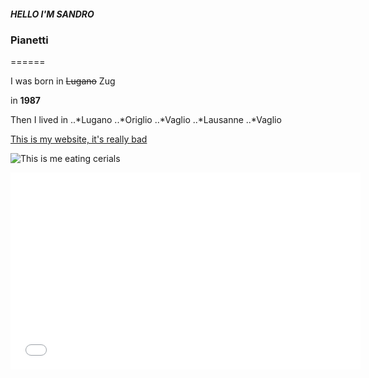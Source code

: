 ##### HELLO I'M SANDRO

### Pianetti



======



I was born in ~~Lugano~~ Zug


in **1987**


Then I lived in
..*Lugano
..*Origlio
..*Vaglio
..*Lausanne
..*Vaglio

[This is my website, it's really bad](http://www.sandropianetti.com)

![This is me eating cerials](http://profile.ak.fbcdn.net/hprofile-ak-ash2/c16.15.186.186/s160x160/293524_2280130410118_5812105_n.jpg)

<iframe width="560" height="315" src="//www.youtube.com/embed/ARlsCkK5DBU" frameborder="0" allowfullscreen></iframe>
